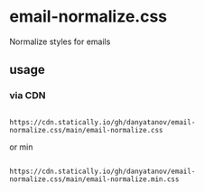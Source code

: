 # email-normalize.css

Normalize styles for emails

## usage

### via CDN

```

https://cdn.statically.io/gh/danyatanov/email-normalize.css/main/email-normalize.css

```

or min

```

https://cdn.statically.io/gh/danyatanov/email-normalize.css/main/email-normalize.min.css

```
